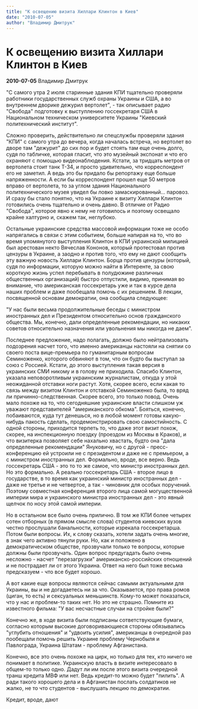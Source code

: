 ```yaml
---
title: "К освещению визита Хиллари Клинтон в Киев"
date: "2010-07-05"
author: "Владимир Дмитрук"
---
```


# К освещению визита Хиллари Клинтон в Киев

**2010-07-05** Владимир Дмитрук

"С самого утра 2 июля старинные здания КПИ тщательно проверяли работники государственных служб охраны Украины и США, а во внутреннем дворике дежурил вертолет", - так описывает радио "Свобода" подготовку к выступлению госсекретаря США в Национальном техническом университете Украины "Киевский политехнический институт".

Сложно проверить, действительно ли спецслужбы проверяли здания "КПИ" с самого утра до  вечера, когда началась встреча, но вертолет во дворе там "дежурит" до сих пор и будет стоять там еще очень долго, судя по табличке, которая гласит, что это музейный экспонат и что его охраняют с помощью видеонаблюдения. Кстати, за тридцать метров от вертолета стоит танк Т-34, и просто удивительно, что корреспондент его не заметил. А ведь это бы придало бы репортажу еще больше напряженности. А если бы корреспондент прошел еще 50 метров вправо от вертолета, то за углом здания Национального политехнического музея увидел бы ловко замаскированный... паровоз. И сразу бы стало понятно, что на Украине к визиту Хиллари Клинтон готовились очень тщательно и очень давно. В отличие от Радио "Свобода", которое явно к нему не готовилось и поэтому освещало крайне халтурно и, скажем так, неглубоко.

Остальные украинские средства массовой информации тоже не особо напрягались в связи с этим событием, больше напирая на то, что во время упомянутого выступления Клинтон в КПИ украинской милицией был арестован некто Вячеслав Кононов, который протестовал против цензуры в Украине, а заодно и против того, что ему не дают сообщить эту важную новость Хиллари Клинтон. Борца против цензуры (который, судя по информации, которую можно найти в Интеренте, за свою короткую жизнь успел перебывать в полудюжине различных общественных организаций) быстро отпустили, видимо, принимая во внимание, что американская госсекретарь уже и так в курсе дела наших проблем и даже пообещала помочь с их решением. В лекции, посвященной основам демократии, она сообщила следующее:

"У нас были весьма продолжительные беседы с министром иностранных дел и Президентом относительно основ гражданского общества. Мы, конечно, дали определенные рекомендации, но никаких советов относительно назначения или увольнения мы никогда не даем".

Последнее предложение, надо полагать, должно было нейтрализовать подозрения насчет того, что именно американцы настояли на снятии со своего поста вице-премьера по гуманитарным вопросам Семиноженко, которого обвиняют в том, что он будто бы выступал за союз с Россией. Кстати, до этого выступления такая версия в украинских СМИ никому и в голову не приходила. Спасибо Клинтон, указала неповоротливым украинским журналистам, откуда у этой неожиданной отставки ноги растут. Хотя, скорее всего, если какая то связь между визитом Клинтон и отставкой Семиноженко была, то вряд ли причинно-следственная. Скорее всего, это только повод. Очень мало похоже на то, что сегодняшние украинские власти слишком уж уважают представителей "американского обкома". Бояться, конечно, побаиваются, куда тут денешься, но в любой момент готовы какую-нибудь пакость сделать, продемонстрировать свою самостийность. С одной стороны, приходится терпеть то, что даже этот визит похож, скорее, на инспекционную поездку (проездом из Москвы в Краков), и что визитерка позволяет себе нахально хвастать, будто она "дала определенные рекомендации" Януковичу, но с другой - пресс-конференцию ей устроили не с президентом и даже не с премьером, а с министром иностранных дел. Формально, вроде, все верно. Ведь госсекретарь США - это то то же самое, что министр иностранных дел. Но это формально. А реально госсекретарь США - второе лицо в государстве, в то время как украинский министр иностранных дел - даже не третье и не четвертое, а так - чиновник для особых поручений. Поэтому совместная конференция второго лица самой могущественной империи мира и украинского министра иностранных дел - это явный щелчок по носу этой самой империи.

Но в остальном все было очень прилично. В том же КПИ более четырех сотен отборных (в прямом смысле слова) студентов киевских вузов честно прослушали банальности, которые изрекала госсекретарша. Потом были вопросы. Их, к слову сказать, хотели задать очень многие, в знак чего активно тянули руки. Но, как и положено в демократическом обществе, прозвучали только те вопросы, которые должны были прозвучать. Один вопрос предугадать было очень несложно - насчет "перезагрузки" американско-российских отношений и не пострадает ли от этого Украина. Ответ на него был тоже весьма предсказуем - что все будет хорошо.

А вот какие еще вопросы являются сейчас самыми актуальными для Украины, вы и не догадаетесь ни за что. Оказывается, про права ромов (циган, то есть) и сексуальных меньшинств. Кому-то может показаться, что у нас и проблем-то таких нет. Но это не страшно. Помните из известного фильма: "У вас несчастные случаи на стройке были?"

Конечно же, в ходе визита были подписаны сответствующие бумаги, согласно которым высокие договоривающиеся стороны обязывались "углубить отношения" и "удвоить усилия", американцы в очередной раз пообещали помочь решить Украине проблему Чернобыля и Павлограда, Украина Штатам - проблему Афганистана.

Конечно, все это очень похоже на цирк, но только для тех, кто ничего не понимает в политике. Украинскую власть в визите интересовало в общем-то только одно. Дадут ли им после этого визита очередной транш кредита МВФ или нет. Ведь кредит-то можно будет "пилить". А ради такого хорошего дела и в Афганистан послать солдатиков не жалко, не то что студентов - выслушать лекцию по демократии.

Кредит, вроде, дают
